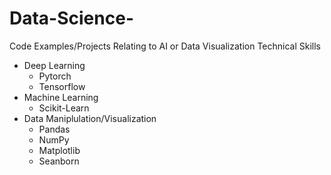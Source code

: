 # Data-Science-
Code Examples/Projects Relating to AI or Data Visualization
Technical Skills
  - Deep Learning
    - Pytorch
    - Tensorflow
  - Machine Learning
    - Scikit-Learn
  - Data Maniplulation/Visualization
    - Pandas
    - NumPy
    - Matplotlib
    - Seanborn

